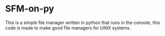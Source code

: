 # SFM-on-py
This is a simple file manager written in python that runs in the console, this code is made to make good file managers for UNIX systems.
